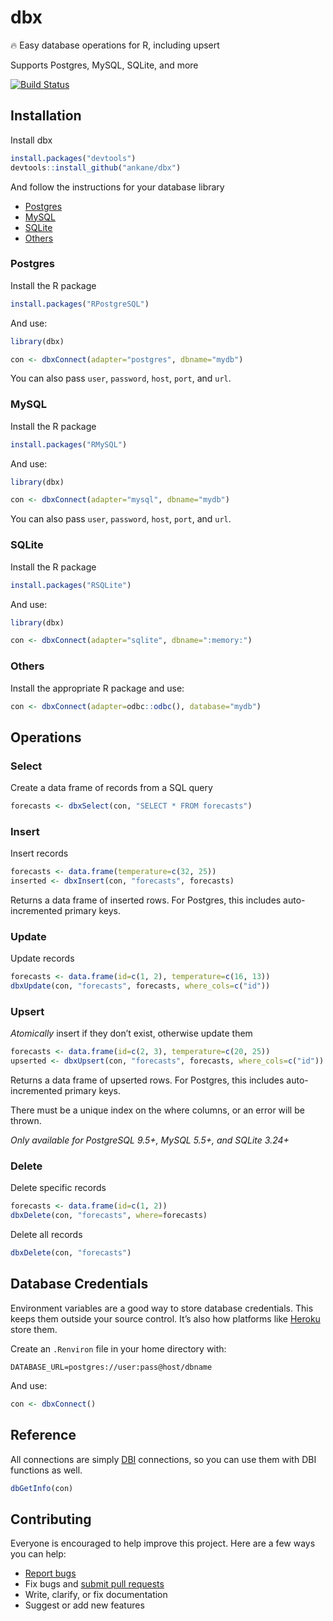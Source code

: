# dbx

:fire: Easy database operations for R, including upsert

Supports Postgres, MySQL, SQLite, and more

[![Build Status](https://travis-ci.org/ankane/dbx.svg?branch=master)](https://travis-ci.org/ankane/dbx)

## Installation

Install dbx

```r
install.packages("devtools")
devtools::install_github("ankane/dbx")
```

And follow the instructions for your database library

- [Postgres](#postgres)
- [MySQL](#mysql)
- [SQLite](#sqlite)
- [Others](#others)

### Postgres

Install the R package

```r
install.packages("RPostgreSQL")
```

And use:

```r
library(dbx)

con <- dbxConnect(adapter="postgres", dbname="mydb")
```

You can also pass `user`, `password`, `host`, `port`, and `url`.

### MySQL

Install the R package

```r
install.packages("RMySQL")
```

And use:

```r
library(dbx)

con <- dbxConnect(adapter="mysql", dbname="mydb")
```

You can also pass `user`, `password`, `host`, `port`, and `url`.

### SQLite

Install the R package

```r
install.packages("RSQLite")
```

And use:

```r
library(dbx)

con <- dbxConnect(adapter="sqlite", dbname=":memory:")
```

### Others

Install the appropriate R package and use:

```r
con <- dbxConnect(adapter=odbc::odbc(), database="mydb")
```

## Operations

### Select

Create a data frame of records from a SQL query

```r
forecasts <- dbxSelect(con, "SELECT * FROM forecasts")
```

### Insert

Insert records

```r
forecasts <- data.frame(temperature=c(32, 25))
inserted <- dbxInsert(con, "forecasts", forecasts)
```

Returns a data frame of inserted rows. For Postgres, this includes auto-incremented primary keys.

### Update

Update records

```r
forecasts <- data.frame(id=c(1, 2), temperature=c(16, 13))
dbxUpdate(con, "forecasts", forecasts, where_cols=c("id"))
```

### Upsert

*Atomically* insert if they don’t exist, otherwise update them

```r
forecasts <- data.frame(id=c(2, 3), temperature=c(20, 25))
upserted <- dbxUpsert(con, "forecasts", forecasts, where_cols=c("id"))
```

Returns a data frame of upserted rows. For Postgres, this includes auto-incremented primary keys.

There must be a unique index on the where columns, or an error will be thrown.

*Only available for PostgreSQL 9.5+, MySQL 5.5+, and SQLite 3.24+*

### Delete

Delete specific records

```r
forecasts <- data.frame(id=c(1, 2))
dbxDelete(con, "forecasts", where=forecasts)
```

Delete all records

```r
dbxDelete(con, "forecasts")
```

## Database Credentials

Environment variables are a good way to store database credentials. This keeps them outside your source control. It’s also how platforms like [Heroku](https://www.heroku.com) store them.

Create an `.Renviron` file in your home directory with:

```
DATABASE_URL=postgres://user:pass@host/dbname
```

And use:

```r
con <- dbxConnect()
```

## Reference

All connections are simply [DBI](https://cran.r-project.org/package=DBI) connections, so you can use them with DBI functions as well.

```r
dbGetInfo(con)
```

## Contributing

Everyone is encouraged to help improve this project. Here are a few ways you can help:

- [Report bugs](https://github.com/ankane/dbx/issues)
- Fix bugs and [submit pull requests](https://github.com/ankane/dbx/pulls)
- Write, clarify, or fix documentation
- Suggest or add new features
